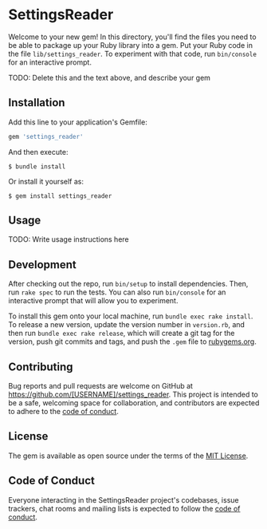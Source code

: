 # SettingsReader

Welcome to your new gem! In this directory, you'll find the files you need to be able to package up your Ruby library into a gem. Put your Ruby code in the file `lib/settings_reader`. To experiment with that code, run `bin/console` for an interactive prompt.

TODO: Delete this and the text above, and describe your gem

## Installation

Add this line to your application's Gemfile:

```ruby
gem 'settings_reader'
```

And then execute:

    $ bundle install

Or install it yourself as:

    $ gem install settings_reader

## Usage

TODO: Write usage instructions here

## Development

After checking out the repo, run `bin/setup` to install dependencies. Then, run `rake spec` to run the tests. You can also run `bin/console` for an interactive prompt that will allow you to experiment.

To install this gem onto your local machine, run `bundle exec rake install`. To release a new version, update the version number in `version.rb`, and then run `bundle exec rake release`, which will create a git tag for the version, push git commits and tags, and push the `.gem` file to [rubygems.org](https://rubygems.org).

## Contributing

Bug reports and pull requests are welcome on GitHub at https://github.com/[USERNAME]/settings_reader. This project is intended to be a safe, welcoming space for collaboration, and contributors are expected to adhere to the [code of conduct](https://github.com/[USERNAME]/settings_reader/blob/master/CODE_OF_CONDUCT.md).


## License

The gem is available as open source under the terms of the [MIT License](https://opensource.org/licenses/MIT).

## Code of Conduct

Everyone interacting in the SettingsReader project's codebases, issue trackers, chat rooms and mailing lists is expected to follow the [code of conduct](https://github.com/[USERNAME]/settings_reader/blob/master/CODE_OF_CONDUCT.md).
